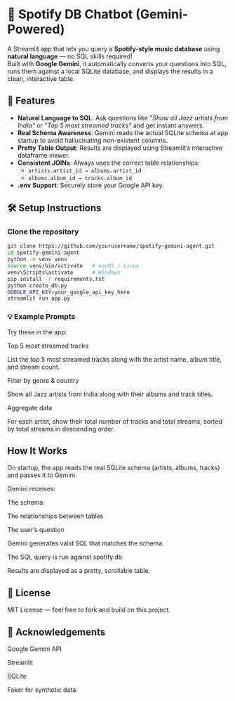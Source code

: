 # 🎵 Spotify DB Chatbot (Gemini-Powered)

A Streamlit app that lets you query a **Spotify-style music database** using **natural language** — no SQL skills required!  
Built with **Google Gemini**, it automatically converts your questions into SQL, runs them against a local SQLite database, and displays the results in a clean, interactive table.


## 🚀 Features

- **Natural Language to SQL**: Ask questions like *"Show all Jazz artists from India"* or *"Top 5 most streamed tracks"* and get instant answers.
- **Real Schema Awareness**: Gemini reads the actual SQLite schema at app startup to avoid hallucinating non-existent columns.
- **Pretty Table Output**: Results are displayed using Streamlit’s interactive dataframe viewer.
- **Consistent JOINs**: Always uses the correct table relationships:
  - `artists.artist_id → albums.artist_id`
  - `albums.album_id → tracks.album_id`
- **.env Support**: Securely store your Google API key.
  


## 🛠️ Setup Instructions

### Clone the repository
```bash
git clone https://github.com/yourusername/spotify-gemini-agent.git
cd spotify-gemini-agent
python -m venv venv
source venv/bin/activate   # macOS / Linux
venv\Scripts\activate      # Windows
pip install -r requirements.txt
python create_db.py
GOOGLE_API_KEY=your_google_api_key_here
streamlit run app.py
```

### 💡 Example Prompts
Try these in the app:

Top 5 most streamed tracks

List the top 5 most streamed tracks along with the artist name, album title, and stream count.

Filter by genre & country

Show all Jazz artists from India along with their albums and track titles.

Aggregate data

For each artist, show their total number of tracks and total streams, sorted by total streams in descending order.

## How It Works
On startup, the app reads the real SQLite schema (artists, albums, tracks) and passes it to Gemini.

Gemini receives:

The schema

The relationships between tables

The user’s question

Gemini generates valid SQL that matches the schema.

The SQL query is run against spotify.db.

Results are displayed as a pretty, scrollable table.


## 📜 License
MIT License — feel free to fork and build on this project.

## 💬 Acknowledgements
Google Gemini API

Streamlit

SQLite

Faker for synthetic data
